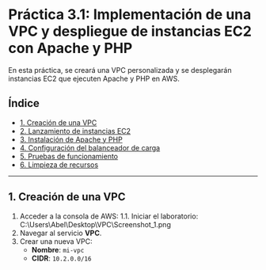 # Práctica 3.1: Implementación de una VPC y despliegue de instancias EC2 con Apache y PHP

En esta práctica, se creará una VPC personalizada y se desplegarán instancias EC2 que ejecuten Apache y PHP en AWS.

## Índice

- [1. Creación de una VPC](#1-creación-de-una-vpc)
- [2. Lanzamiento de instancias EC2](#2-lanzamiento-de-instancias-ec2)
- [3. Instalación de Apache y PHP](#3-instalación-de-apache-y-php)
- [4. Configuración del balanceador de carga](#4-configuración-del-balanceador-de-carga)
- [5. Pruebas de funcionamiento](#5-pruebas-de-funcionamiento)
- [6. Limpieza de recursos](#6-limpieza-de-recursos)

---

## 1. Creación de una VPC
1. Acceder a la consola de AWS:
1.1. Iniciar el laboratorio:
C:\Users\Abel\Desktop\VPC\Screenshot_1.png
2. Navegar al servicio **VPC**.
3. Crear una nueva VPC:
    - **Nombre**: `mi-vpc`
    - **CIDR**: `10.2.0.0/16`
